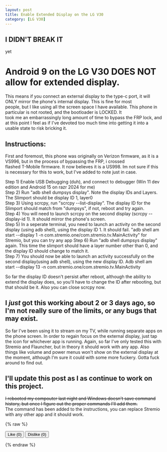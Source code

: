 ```yaml
---
layout: post
title: Enable Extended Display on the LG V30
category: [LG V30]
---
```


## I DIDN'T BREAK IT
yet

# Android 9 on the LG V30 DOES NOT allow for extended display.
This means if you connect an external display to the type-c port, it will ONLY mirror the phone's internal display. This is fine for most  
people, but I like using all the screen space I have available. This phone in particular is not rooted, and the bootloader is LOCKED. It  
took me an embarrassingly long amount of time to bypass the FRP lock, and at this point I feel as if I've devoted too much time into getting
it into a usable state to risk bricking it. 

## Instructions:
First and foremost, this phone was originally on Verizon firmware, as it is a VS996, but in the process of bypassing the FRP, i crossed   
flashed T-Mobile firmware. It now believes it is a US998. Im not sure if this is necessary for this to work, but I've added to note just in case.

Step 1) Enable USB Debugging (duh), and connect to debugger (Win 11 dev edition and Android 15 on razr 2024 for me)  
Step 2) Run "adb shell dumpsys display". Note the display IDs and Layers. The Slimport should be display ID 1, layer0  
Step 3) Using scrcpy, run "scrcpy --list-display". The display ID for the Slimport should match from "dumpsys", if not, reboot and try again.  
Step 4) You will need to launch scrcpy on the second display (scrcpy --display-id 1). It should mirror the phone's screen.  
Step 5) In a seperate terminal, you need to launch an activity on the second display (using adb shell), using the display ID 1. It should fail. "adb shell am start --display 1 -n com.stremio.one/com.stremio.tv.MainActivity" for Stremio, but you can try any app
Step 6) Run "adb shell dumpsys display" again. This time the slimport should have a layer number other than 0, and the display ID should 
change to match it.  
Step 7) You should now be able to launch an activity successfully on the second display(using adb shell), using the new display ID. Adb shell am start --display 13 -n com.stremio.one/com.stremio.tv.MainActivity 

So far the display ID doesn't persist after reboot, although the ability to extend the display does, so you'll have to change the ID after
rebooting, but that should be it. Also you can close scrcpy now.

## I *just* got this working about 2 or 3 days ago, so I'm not really sure of the limits, or any bugs that may exist.

So far I've been using it to stream on my TV, while running separate apps on the phone screen. In order to regain focus on the external display, just tap the icon for whichever app is running. Again, so far I've only tested this with Stremio and Flauncher, but in theory it
should work with any app. Also things like volume and power menus won't show on the external display at the moment, although I'm sure it  could with some more fuckery. Gotta fuck around to find out.

## I'll update this post as I as continue to work on this project.
~~I rebooted my compouter last night and Windows doesn't save command history, but once I figure out the proper commands I'll add them.~~  
The command has been added to the instructions, you can replace Stremio with any other app and it should work. 

{% raw %}
<div>
  <button onclick="vote('like')">Like (<span id="like-count">0</span>)</button>
  <button onclick="vote('dislike')">Dislike (<span id="dislike-count">0</span>)</button>
</div>

<script type="module">
  import { createClient } from 'https://cdn.jsdelivr.net/npm/@supabase/supabase-js/+esm'

  const supabase = createClient('https://motdgqbhzfurezxmgoxs.supabase.co', 'eyJhbGciOiJIUzI1NiIsInR5cCI6IkpXVCJ9.eyJpc3MiOiJzdXBhYmFzZSIsInJlZiI6Im1vdGRncWJoemZ1cmV6eG1nb3hzIiwicm9sZSI6ImFub24iLCJpYXQiOjE3NDY2Mjc0NjIsImV4cCI6MjA2MjIwMzQ2Mn0.GMeVFEWbdzl3HxvRJerSCQA4Tg9tDrey9ILESrHTVNQ')
  const page = window.location.pathname.replace('.html','.md')

  async function updateCounts() {
    const { data, error } = await supabase
      .from('votes')
      .select('*')
      .eq('page', page)
      .single()

    if (data) {
      document.getElementById('like-count').textContent = data.likes
      document.getElementById('dislike-count').textContent = data.dislikes
    }
  }

  window.vote = async function (type) {
    const { data, error } = await supabase
      .from('votes')
      .select('*')
      .eq('page', page)
      .single()

    if (data) {
      const updated = {
        likes: type === 'like' ? data.likes + 1 : data.likes,
        dislikes: type === 'dislike' ? data.dislikes + 1 : data.dislikes
      }

      await supabase
        .from('votes')
        .update(updated)
        .eq('page', page)
    } else {
      await supabase
        .from('votes')
        .insert([{ page, likes: type === 'like' ? 1 : 0, dislikes: type === 'dislike' ? 1 : 0 }])
    }

    updateCounts()
  }

  updateCounts()
</script>
{% endraw %}
